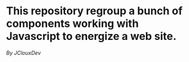 # This repository regroup a bunch of components working with Javascript to energize a web site.

*By JClouxDev*